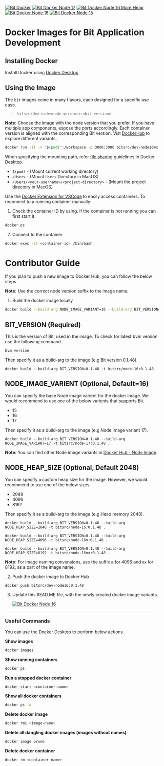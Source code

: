 [![Bit Docker](https://img.shields.io/badge/Bit-Docker-086dd7)](https://hub.docker.com/u/bitsrc) [![Bit Docker Node 17](https://img.shields.io/badge/Image-bitsrc/dev--node17:0.1.46-brightgreen)](https://hub.docker.com/r/bitsrc/dev-node17) [![Bit Docker Node 16 More Heap](https://img.shields.io/badge/Image-bitsrc/dev--node16m:0.1.46-brightgreen)](https://hub.docker.com/r/bitsrc/dev-node16m) [![Bit Docker Node 16](https://img.shields.io/badge/Image-bitsrc/dev--node16:0.1.46-brightgreen)](https://hub.docker.com/r/bitsrc/dev-node16) [![Bit Docker Node 15](https://img.shields.io/badge/Image-bitsrc/dev--node15:0.1.46-brightgreen)](https://hub.docker.com/r/bitsrc/dev-node15)
# Docker Images for Bit Application Development

## Installing Docker

Install Docker using [Docker Desktop](https://www.docker.com/products/docker-desktop/)

## Using the Image

The `bit` images come in many flavors, each designed for a specific use case.

> `bitsrc/dev-node<node-version>:<bit-version>`

**Note:** Choose the image with the node version that you prefer. If you have multiple app components, expose the ports accordingly. Each container version is aligned with the corresponding Bit version. Vist [DockerHub](https://hub.docker.com/r/bitsrc) to explore different variants.

```sh
docker run -it -v "$(pwd)":/workspace -p 3000:3000 bitsrc/dev-node16mx:0.1.48
```

When specifying the mounting path, refer [file sharing](https://docs.docker.com/desktop/settings/mac/#file-sharing) guidelines in Docker Desktop.
- `$(pwd)`  - (Mount current working directory)
- `/Users`  - (Mount `Users` Directory in MacOS)
- `/Users/<your-username>/<project-directory>`  - (Mount the project directory in MacOS)

Use the [Docker Extension for VSCode](https://marketplace.visualstudio.com/items?itemName=ms-azuretools.vscode-docker) to easily access containers. To reconnect to a running container manually:

1. Check the container ID by using. If the container is not running you can first start it.
```sh
docker ps
```

2. Connect to the container
```sh
docker exec -it <container-id> /bin/bash
```

# Contributor Guide
If you plan to push a new image to Docker Hub, you can follow the below steps.

**Note:** Use the correct node version suffix to the image name.

1. Build the docker image locally

```sh
docker build --build-arg NODE_IMAGE_VARIANT=16 --build-arg BIT_VERSION=0.1.48 --build-arg NODE_HEAP_SIZE=2048 -t bitsrc/node-16:0.1.48 .
```

## BIT_VERSION (Required)

This is the version of Bit, used in the image. To check for latest bvm version use the following command.

```sh
bvm version
```

Then specify it as a build-arg to the image (e.g Bit version 0.1.48).

```
docker build --build-arg BIT_VERSION=0.1.48 -t bitsrc/node-16:0.1.48 .
```

## NODE_IMAGE_VARIENT (Optional, Default=16)

You can specify the base Node image varient for the docker image. We would recommend to use one of the below varients that supports Bit.

- 15
- 16
- 17

Then specify it as a build-arg to the image (e.g Node image variant 17).
```
docker build --build-arg BIT_VERSION=0.1.48 --build-arg NODE_IMAGE_VARIANT=17 -t bitsrc/node-17:0.1.48 .
```

**Note:** You can find other Node image variants in [Docker Hub - Node Image](https://hub.docker.com/_/node).

## NODE_HEAP_SIZE (Optional, Default 2048)

You can specify a custom heap size for the image. However, we would recommend to use one of the below sizes.

- 2048
- 4096
- 8192

Then specify it as a build-arg to the image (e.g Heap memory 2048).

```
docker build --build-arg BIT_VERSION=0.1.48 --build-arg NODE_HEAP_SIZE=2048 -t bitsrc/node-16:0.1.48 .
```

```
docker build --build-arg BIT_VERSION=0.1.48 --build-arg NODE_HEAP_SIZE=4096 -t bitsrc/node-16m:0.1.48 .
```

```
docker build --build-arg BIT_VERSION=0.1.48 --build-arg NODE_HEAP_SIZE=8192 -t bitsrc/node-16mx:0.1.48 .
```

**Note:** For image naming convensions, use the suffix `m` for 4096 and `mx` for 8192, as a part of the image name.

2. Push the docker image to Docker Hub

```
docker push bitsrc/dev-node16:0.1.48
```

3. Update this READ.ME file, with the newly created docker image variants.

   [![Bit Docker Node 16](https://img.shields.io/badge/Image-bitsrc/dev--node16:0.1.46-brightgreen)](https://hub.docker.com/r/bitsrc/dev-node16)

---

### Useful Commands

You can use the Docker Desktop to perform below actions.

**Show images**
```sh
docker images
```

**Show running containers**
```sh
docker ps
```

**Run a stopped docker container**
```sh
docker start <container-name>
```

**Show all docker containers**
```sh
docker ps -a
```

**Delete docker image**
```sh
docker rmi <image-name>
```

**Delete all dangling docker images (images without names)**
```sh
docker image prune
```

**Delete docker container**
```sh
docker rm <container-name>
```